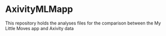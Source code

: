# AxivityMLMapp
This repository holds the analyses files for the comparison between the My Little Moves app and Axivity data
